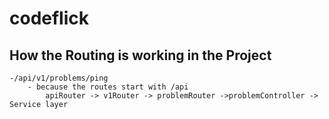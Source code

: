 ﻿# codeflick


## How the Routing is working in the Project
    -/api/v1/problems/ping
        - because the routes start with /api
            apiRouter -> v1Router -> problemRouter ->problemController -> Service layer
